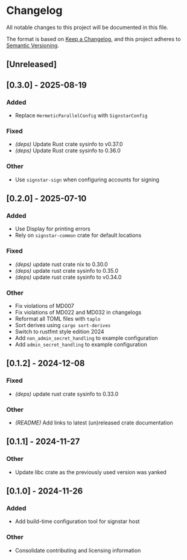 # Changelog

All notable changes to this project will be documented in this file.

The format is based on [Keep a Changelog](https://keepachangelog.com/en/1.0.0/),
and this project adheres to [Semantic Versioning](https://semver.org/spec/v2.0.0.html).

## [Unreleased]

## [0.3.0] - 2025-08-19

### Added

- Replace `HermeticParallelConfig` with `SignstarConfig`

### Fixed

- *(deps)* Update Rust crate sysinfo to v0.37.0
- *(deps)* Update Rust crate sysinfo to 0.36.0

### Other

- Use `signstar-sign` when configuring accounts for signing

## [0.2.0] - 2025-07-10

### Added

- Use Display for printing errors
- Rely on `signstar-common` crate for default locations

### Fixed

- *(deps)* update rust crate nix to 0.30.0
- *(deps)* update rust crate sysinfo to 0.35.0
- *(deps)* update rust crate sysinfo to v0.34.0

### Other

- Fix violations of MD007
- Fix violations of MD022 and MD032 in changelogs
- Reformat all TOML files with `taplo`
- Sort derives using `cargo sort-derives`
- Switch to rustfmt style edition 2024
- Add `non_admin_secret_handling` to example configuration
- Add `admin_secret_handling` to example configuration

## [0.1.2] - 2024-12-08

### Fixed

- *(deps)* update rust crate sysinfo to 0.33.0

### Other

- *(README)* Add links to latest (un)released crate documentation

## [0.1.1] - 2024-11-27

### Other

- Update libc crate as the previously used version was yanked

## [0.1.0] - 2024-11-26

### Added

- Add build-time configuration tool for signstar host

### Other

- Consolidate contributing and licensing information

